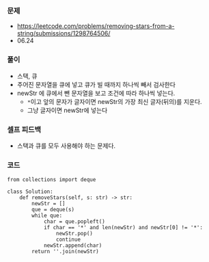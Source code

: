 ### 문제
- https://leetcode.com/problems/removing-stars-from-a-string/submissions/1298764506/
- 06.24


### 풀이
- 스택, 큐
- 주어진 문자열을 큐에 넣고 큐가 빌 때까지 하나씩 빼서 검사한다
- newStr 에 큐에서 뺀 문자열을 보고 조건에 따라 하나씩 넣는다.
  - `*`이고 앞의 문자가 글자이면 newStr의 가장 최신 글자(뒤의)를 지운다.
  - 그냥 글자이면 newStr에 넣는다
  

### 셀프 피드백
- 스택과 큐를 모두 사용해야 하는 문제다.


### 코드
```python3
from collections import deque

class Solution:
    def removeStars(self, s: str) -> str:
        newStr = []
        que = deque(s)
        while que:
            char = que.popleft()
            if char == '*' and len(newStr) and newStr[0] != '*':
                newStr.pop()
                continue
            newStr.append(char)
        return ''.join(newStr)
        
```
